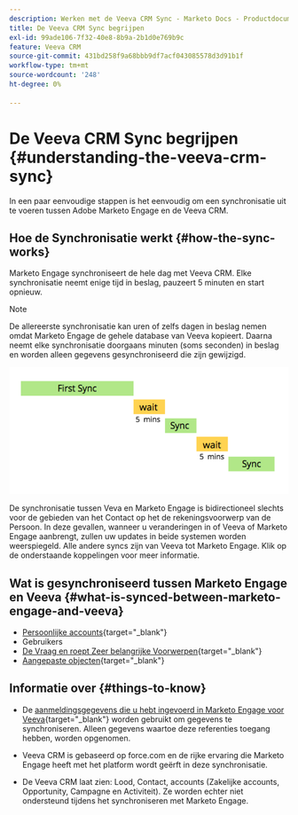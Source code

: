 ```yaml
---
description: Werken met de Veeva CRM Sync - Marketo Docs - Productdocumentatie
title: De Veeva CRM Sync begrijpen
exl-id: 99ade106-7f32-40e8-8b9a-2b1d0e769b9c
feature: Veeva CRM
source-git-commit: 431bd258f9a68bbb9df7acf043085578d3d91b1f
workflow-type: tm+mt
source-wordcount: '248'
ht-degree: 0%

---
```


# De Veeva CRM Sync begrijpen {#understanding-the-veeva-crm-sync}

In een paar eenvoudige stappen is het eenvoudig om een synchronisatie uit te voeren tussen Adobe Marketo Engage en de Veeva CRM.

## Hoe de Synchronisatie werkt {#how-the-sync-works}

Marketo Engage synchroniseert de hele dag met Veeva CRM. Elke synchronisatie neemt enige tijd in beslag, pauzeert 5 minuten en start opnieuw.

>[!NOTE]
>
>De allereerste synchronisatie kan uren of zelfs dagen in beslag nemen omdat Marketo Engage de gehele database van Veeva kopieert. Daarna neemt elke synchronisatie doorgaans minuten (soms seconden) in beslag en worden alleen gegevens gesynchroniseerd die zijn gewijzigd.

![](assets/understanding-the-veeva-sync-1.png)

De synchronisatie tussen Veva en Marketo Engage is bidirectioneel slechts voor de gebieden van het Contact op het de rekeningsvoorwerp van de Persoon. In deze gevallen, wanneer u veranderingen in of Veeva of Marketo Engage aanbrengt, zullen uw updates in beide systemen worden weerspiegeld. Alle andere syncs zijn van Veeva tot Marketo Engage. Klik op de onderstaande koppelingen voor meer informatie.

## Wat is gesynchroniseerd tussen Marketo Engage en Veeva {#what-is-synced-between-marketo-engage-and-veeva}

* [Persoonlijke accounts](/help/marketo/product-docs/crm-sync/veeva-crm-sync/sync-details/person-account-sync-faq.md){target="_blank"}
* Gebruikers
* [De Vraag en roept Zeer belangrijke Voorwerpen](/help/marketo/product-docs/crm-sync/veeva-crm-sync/sync-details/syncing-call-and-call-key-messages.md){target="_blank"}
* [Aangepaste objecten](/help/marketo/product-docs/crm-sync/veeva-crm-sync/sync-details/custom-object-sync.md){target="_blank"}

## Informatie over {#things-to-know}

* De [aanmeldingsgegevens die u hebt ingevoerd in Marketo Engage voor Veeva](/help/marketo/product-docs/crm-sync/salesforce-sync/setup/enterprise-unlimited-edition/step-2-of-3-create-a-salesforce-user-for-marketo-enterprise-unlimited.md){target="_blank"} worden gebruikt om gegevens te synchroniseren. Alleen gegevens waartoe deze referenties toegang hebben, worden opgenomen.

* Veeva CRM is gebaseerd op force.com en de rijke ervaring die Marketo Engage heeft met het platform wordt geërft in deze synchronisatie.

* De Veeva CRM laat zien: Lood, Contact, accounts (Zakelijke accounts, Opportunity, Campagne en Activiteit). Ze worden echter niet ondersteund tijdens het synchroniseren met Marketo Engage.
